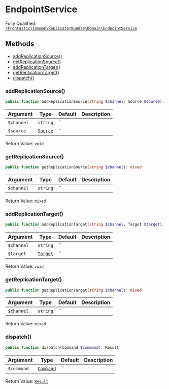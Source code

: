 #  EndpointService

Fully Qualified: [`\Frontastic\Common\ReplicatorBundle\Domain\EndpointService`](../../../../src/php/ReplicatorBundle/Domain/EndpointService.php)




## Methods

* [addReplicationSource()](#addreplicationsource)
* [getReplicationSource()](#getreplicationsource)
* [addReplicationTarget()](#addreplicationtarget)
* [getReplicationTarget()](#getreplicationtarget)
* [dispatch()](#dispatch)


### addReplicationSource()


```php
public function addReplicationSource(string $channel, Source $source): void
```






Argument|Type|Default|Description
--------|----|-------|-----------
`$channel`|`string`|``|
`$source`|[`Source`](Source.md)|``|

Return Value: `void`

### getReplicationSource()


```php
public function getReplicationSource(string $channel): mixed
```






Argument|Type|Default|Description
--------|----|-------|-----------
`$channel`|`string`|``|

Return Value: `mixed`

### addReplicationTarget()


```php
public function addReplicationTarget(string $channel, Target $target): void
```






Argument|Type|Default|Description
--------|----|-------|-----------
`$channel`|`string`|``|
`$target`|[`Target`](Target.md)|``|

Return Value: `void`

### getReplicationTarget()


```php
public function getReplicationTarget(string $channel): mixed
```






Argument|Type|Default|Description
--------|----|-------|-----------
`$channel`|`string`|``|

Return Value: `mixed`

### dispatch()


```php
public function dispatch(Command $command): Result
```






Argument|Type|Default|Description
--------|----|-------|-----------
`$command`|[`Command`](Command.md)|``|

Return Value: [`Result`](Result.md)

